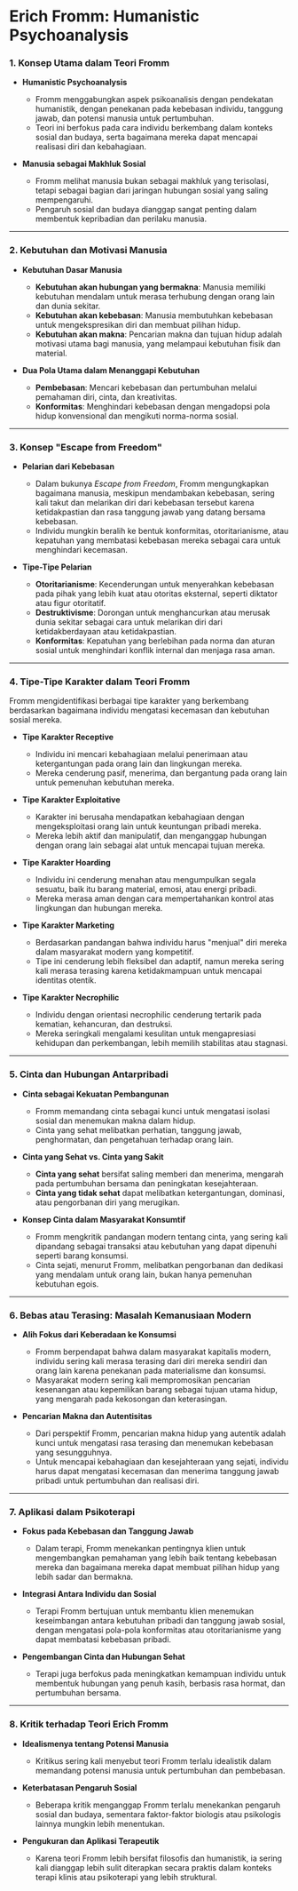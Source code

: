 


# **Erich Fromm: Humanistic Psychoanalysis**
### 1. **Konsep Utama dalam Teori Fromm**

- **Humanistic Psychoanalysis**
    
    - Fromm menggabungkan aspek psikoanalisis dengan pendekatan humanistik, dengan penekanan pada kebebasan individu, tanggung jawab, dan potensi manusia untuk pertumbuhan.
    - Teori ini berfokus pada cara individu berkembang dalam konteks sosial dan budaya, serta bagaimana mereka dapat mencapai realisasi diri dan kebahagiaan.
- **Manusia sebagai Makhluk Sosial**
    
    - Fromm melihat manusia bukan sebagai makhluk yang terisolasi, tetapi sebagai bagian dari jaringan hubungan sosial yang saling mempengaruhi.
    - Pengaruh sosial dan budaya dianggap sangat penting dalam membentuk kepribadian dan perilaku manusia.

---

### 2. **Kebutuhan dan Motivasi Manusia**

- **Kebutuhan Dasar Manusia**
    
    - **Kebutuhan akan hubungan yang bermakna**: Manusia memiliki kebutuhan mendalam untuk merasa terhubung dengan orang lain dan dunia sekitar.
    - **Kebutuhan akan kebebasan**: Manusia membutuhkan kebebasan untuk mengekspresikan diri dan membuat pilihan hidup.
    - **Kebutuhan akan makna**: Pencarian makna dan tujuan hidup adalah motivasi utama bagi manusia, yang melampaui kebutuhan fisik dan material.
- **Dua Pola Utama dalam Menanggapi Kebutuhan**
    
    - **Pembebasan**: Mencari kebebasan dan pertumbuhan melalui pemahaman diri, cinta, dan kreativitas.
    - **Konformitas**: Menghindari kebebasan dengan mengadopsi pola hidup konvensional dan mengikuti norma-norma sosial.

---

### 3. **Konsep "Escape from Freedom"**

- **Pelarian dari Kebebasan**
    
    - Dalam bukunya _Escape from Freedom_, Fromm mengungkapkan bagaimana manusia, meskipun mendambakan kebebasan, sering kali takut dan melarikan diri dari kebebasan tersebut karena ketidakpastian dan rasa tanggung jawab yang datang bersama kebebasan.
    - Individu mungkin beralih ke bentuk konformitas, otoritarianisme, atau kepatuhan yang membatasi kebebasan mereka sebagai cara untuk menghindari kecemasan.
- **Tipe-Tipe Pelarian**
    
    - **Otoritarianisme**: Kecenderungan untuk menyerahkan kebebasan pada pihak yang lebih kuat atau otoritas eksternal, seperti diktator atau figur otoritatif.
    - **Destruktivisme**: Dorongan untuk menghancurkan atau merusak dunia sekitar sebagai cara untuk melarikan diri dari ketidakberdayaan atau ketidakpastian.
    - **Konformitas**: Kepatuhan yang berlebihan pada norma dan aturan sosial untuk menghindari konflik internal dan menjaga rasa aman.

---

### 4. **Tipe-Tipe Karakter dalam Teori Fromm**

Fromm mengidentifikasi berbagai tipe karakter yang berkembang berdasarkan bagaimana individu mengatasi kecemasan dan kebutuhan sosial mereka.

- **Tipe Karakter Receptive**
    
    - Individu ini mencari kebahagiaan melalui penerimaan atau ketergantungan pada orang lain dan lingkungan mereka.
    - Mereka cenderung pasif, menerima, dan bergantung pada orang lain untuk pemenuhan kebutuhan mereka.
- **Tipe Karakter Exploitative**
    
    - Karakter ini berusaha mendapatkan kebahagiaan dengan mengeksploitasi orang lain untuk keuntungan pribadi mereka.
    - Mereka lebih aktif dan manipulatif, dan menganggap hubungan dengan orang lain sebagai alat untuk mencapai tujuan mereka.
- **Tipe Karakter Hoarding**
    
    - Individu ini cenderung menahan atau mengumpulkan segala sesuatu, baik itu barang material, emosi, atau energi pribadi.
    - Mereka merasa aman dengan cara mempertahankan kontrol atas lingkungan dan hubungan mereka.
- **Tipe Karakter Marketing**
    
    - Berdasarkan pandangan bahwa individu harus "menjual" diri mereka dalam masyarakat modern yang kompetitif.
    - Tipe ini cenderung lebih fleksibel dan adaptif, namun mereka sering kali merasa terasing karena ketidakmampuan untuk mencapai identitas otentik.
- **Tipe Karakter Necrophilic**
    
    - Individu dengan orientasi necrophilic cenderung tertarik pada kematian, kehancuran, dan destruksi.
    - Mereka seringkali mengalami kesulitan untuk mengapresiasi kehidupan dan perkembangan, lebih memilih stabilitas atau stagnasi.

---

### 5. **Cinta dan Hubungan Antarpribadi**

- **Cinta sebagai Kekuatan Pembangunan**
    
    - Fromm memandang cinta sebagai kunci untuk mengatasi isolasi sosial dan menemukan makna dalam hidup.
    - Cinta yang sehat melibatkan perhatian, tanggung jawab, penghormatan, dan pengetahuan terhadap orang lain.
- **Cinta yang Sehat vs. Cinta yang Sakit**
    
    - **Cinta yang sehat** bersifat saling memberi dan menerima, mengarah pada pertumbuhan bersama dan peningkatan kesejahteraan.
    - **Cinta yang tidak sehat** dapat melibatkan ketergantungan, dominasi, atau pengorbanan diri yang merugikan.
- **Konsep Cinta dalam Masyarakat Konsumtif**
    
    - Fromm mengkritik pandangan modern tentang cinta, yang sering kali dipandang sebagai transaksi atau kebutuhan yang dapat dipenuhi seperti barang konsumsi.
    - Cinta sejati, menurut Fromm, melibatkan pengorbanan dan dedikasi yang mendalam untuk orang lain, bukan hanya pemenuhan kebutuhan egois.

---

### 6. **Bebas atau Terasing: Masalah Kemanusiaan Modern**

- **Alih Fokus dari Keberadaan ke Konsumsi**
    
    - Fromm berpendapat bahwa dalam masyarakat kapitalis modern, individu sering kali merasa terasing dari diri mereka sendiri dan orang lain karena penekanan pada materialisme dan konsumsi.
    - Masyarakat modern sering kali mempromosikan pencarian kesenangan atau kepemilikan barang sebagai tujuan utama hidup, yang mengarah pada kekosongan dan keterasingan.
- **Pencarian Makna dan Autentisitas**
    
    - Dari perspektif Fromm, pencarian makna hidup yang autentik adalah kunci untuk mengatasi rasa terasing dan menemukan kebebasan yang sesungguhnya.
    - Untuk mencapai kebahagiaan dan kesejahteraan yang sejati, individu harus dapat mengatasi kecemasan dan menerima tanggung jawab pribadi untuk pertumbuhan dan realisasi diri.

---

### 7. **Aplikasi dalam Psikoterapi**

- **Fokus pada Kebebasan dan Tanggung Jawab**
    
    - Dalam terapi, Fromm menekankan pentingnya klien untuk mengembangkan pemahaman yang lebih baik tentang kebebasan mereka dan bagaimana mereka dapat membuat pilihan hidup yang lebih sadar dan bermakna.
- **Integrasi Antara Individu dan Sosial**
    
    - Terapi Fromm bertujuan untuk membantu klien menemukan keseimbangan antara kebutuhan pribadi dan tanggung jawab sosial, dengan mengatasi pola-pola konformitas atau otoritarianisme yang dapat membatasi kebebasan pribadi.
- **Pengembangan Cinta dan Hubungan Sehat**
    
    - Terapi juga berfokus pada meningkatkan kemampuan individu untuk membentuk hubungan yang penuh kasih, berbasis rasa hormat, dan pertumbuhan bersama.

---

### 8. **Kritik terhadap Teori Erich Fromm**

- **Idealismenya tentang Potensi Manusia**
    
    - Kritikus sering kali menyebut teori Fromm terlalu idealistik dalam memandang potensi manusia untuk pertumbuhan dan pembebasan.
- **Keterbatasan Pengaruh Sosial**
    
    - Beberapa kritik menganggap Fromm terlalu menekankan pengaruh sosial dan budaya, sementara faktor-faktor biologis atau psikologis lainnya mungkin lebih menentukan.
- **Pengukuran dan Aplikasi Terapeutik**
    
    - Karena teori Fromm lebih bersifat filosofis dan humanistik, ia sering kali dianggap lebih sulit diterapkan secara praktis dalam konteks terapi klinis atau psikoterapi yang lebih struktural.